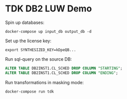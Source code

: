 # TDK DB2 LUW Demo

Spin up databases:
```shell
docker-compose up input_db output_db -d
```

Set up the license key:
```shell
export SYNTHESIZED_KEY=kDpeQB...
```

Run sql-query on the source DB:
```sql
ALTER TABLE DB2INST1.CL_SCHED DROP COLUMN "STARTING";
ALTER TABLE DB2INST1.CL_SCHED DROP COLUMN "ENDING";
```

Run transformations in masking mode:
```shell
docker-compose run tdk
```
